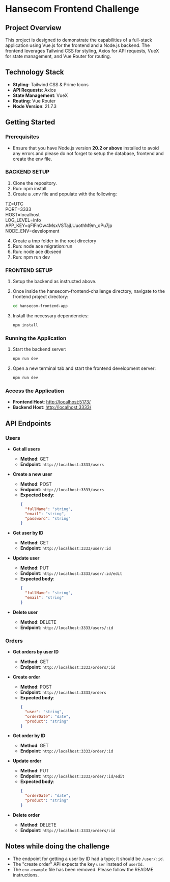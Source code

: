 # Hansecom Frontend Challenge

## Project Overview

This project is designed to demonstrate the capabilities of a full-stack application using Vue.js for the frontend and a Node.js backend. The frontend leverages Tailwind CSS for styling, Axios for API requests, VueX for state management, and Vue Router for routing.

## Technology Stack

- **Styling**: Tailwind CSS & Prime Icons
- **API Requests**: Axios
- **State Management**: VueX
- **Routing**: Vue Router
- **Node Version**: 21.7.3

## Getting Started

### Prerequisites

- Ensure that you have Node.js version **20.2 or above** installed to avoid any errors and please do not forget to setup the database, frontend and create the env file.

### BACKEND SETUP

1. Clone the repository.
2. Run: npm install
3. Create a .env file and populate with the following:

TZ=UTC<br/>
PORT=3333<br/>
HOST=localhost<br/>
LOG_LEVEL=info<br/>
APP_KEY=qFlFnOw4MsxVSTajLUuothM9m_oPu7jp<br/>
NODE_ENV=development

4. Create a tmp folder in the root directory
5. Run: node ace migration:run
6. Run: node ace db:seed
7. Run: npm run dev

### FRONTEND SETUP

1. Setup the backend as instructed above.

2. Once inside the hansecom-frontend-challenge directory, navigate to the frontend project directory:
   ```bash
   cd hansecom-frontend-app
   ```
3. Install the necessary dependencies:
   ```bash
   npm install
   ```

### Running the Application

1. Start the backend server:
   ```bash
   npm run dev
   ```
2. Open a new terminal tab and start the frontend development server:
   ```bash
   npm run dev
   ```

### Access the Application

- **Frontend Host**: [http://localhost:5173/](http://localhost:5173/)
- **Backend Host**: [http://localhost:3333/](http://localhost:3333/)

## API Endpoints

### Users

- **Get all users**

  - **Method**: GET
  - **Endpoint**: `http://localhost:3333/users`

- **Create a new user**

  - **Method**: POST
  - **Endpoint**: `http://localhost:3333/users`
  - **Expected body**:
    ```json
    {
      "fullName": "string",
      "email": "string",
      "password": "string"
    }
    ```

- **Get user by ID**

  - **Method**: GET
  - **Endpoint**: `http://localhost:3333/user/:id`

- **Update user**

  - **Method**: PUT
  - **Endpoint**: `http://localhost:3333/user/:id/edit`
  - **Expected body**:
    ```json
    {
      "fullName": "string",
      "email": "string"
    }
    ```

- **Delete user**
  - **Method**: DELETE
  - **Endpoint**: `http://localhost:3333/users/:id`

### Orders

- **Get orders by user ID**

  - **Method**: GET
  - **Endpoint**: `http://localhost:3333/orders/:id`

- **Create order**

  - **Method**: POST
  - **Endpoint**: `http://localhost:3333/orders`
  - **Expected body**:
    ```json
    {
      "user": "string",
      "orderDate": "date",
      "product": "string"
    }
    ```

- **Get order by ID**

  - **Method**: GET
  - **Endpoint**: `http://localhost:3333/order/:id`

- **Update order**

  - **Method**: PUT
  - **Endpoint**: `http://localhost:3333/order/:id/edit`
  - **Expected body**:
    ```json
    {
      "orderDate": "date",
      "product": "string"
    }
    ```

- **Delete order**
  - **Method**: DELETE
  - **Endpoint**: `http://localhost:3333/orders/:id`

## Notes while doing the challenge

- The endpoint for getting a user by ID had a typo; it should be `/user/:id`.
- The "create order" API expects the key `user` instead of `userId`.
- The `env.example` file has been removed. Please follow the README instructions.
